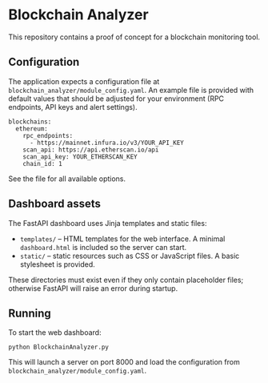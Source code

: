 # Blockchain Analyzer

This repository contains a proof of concept for a blockchain monitoring tool.

## Configuration

The application expects a configuration file at `blockchain_analyzer/module_config.yaml`. An example file is provided with default values that should be adjusted for your environment (RPC endpoints, API keys and alert settings).

```
blockchains:
  ethereum:
    rpc_endpoints:
      - https://mainnet.infura.io/v3/YOUR_API_KEY
    scan_api: https://api.etherscan.io/api
    scan_api_key: YOUR_ETHERSCAN_KEY
    chain_id: 1
```

See the file for all available options.

## Dashboard assets

The FastAPI dashboard uses Jinja templates and static files:

* `templates/` – HTML templates for the web interface. A minimal `dashboard.html` is included so the server can start.
* `static/` – static resources such as CSS or JavaScript files. A basic stylesheet is provided.

These directories must exist even if they only contain placeholder files; otherwise FastAPI will raise an error during startup.

## Running

To start the web dashboard:

```
python BlockchainAnalyzer.py
```

This will launch a server on port 8000 and load the configuration from `blockchain_analyzer/module_config.yaml`.
